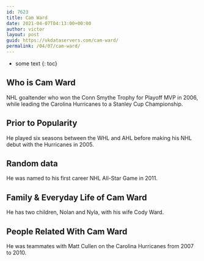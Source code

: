 ```yaml
---
id: 7623
title: Cam Ward
date: 2021-04-07T04:13:00+00:00
author: victor
layout: post
guid: https://ukdataservers.com/cam-ward/
permalink: /04/07/cam-ward/
---
```


* some text
{: toc}


## Who is Cam Ward



NHL goaltender who won the Conn Smythe Trophy for Playoff MVP in 2006, while leading the Carolina Hurricanes to a Stanley Cup Championship.

                
                
                
## Prior to Popularity



He played six seasons between the WHL and AHL before making his NHL debut with the Hurricanes in 2005.

                
                
                
## Random data



He was named to his first career NHL All-Star Game in 2011.

                
                
                
## Family & Everyday Life of Cam Ward



He has two children, Nolan and Nyla, with his wife Cody Ward.

                
                
                
## People Related With Cam Ward



He was teammates with Matt Cullen on the Carolina Hurricanes from 2007 to 2010.

                
              
            
          
          
          